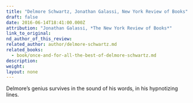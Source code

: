 ```yaml
---
title: "Delmore Schwartz, Jonathan Galassi, New York Review of Books"
draft: false
date: 2016-06-14T18:41:00.000Z
attribution: "Jonathan Galassi, *The New York Review of Books*"
link_to_original:
nd_author_of_this_review:
related_author: author/delmore-schwartz.md
related_books:
  - book/once-and-for-all-the-best-of-delmore-schwartz.md
description:
weight:
layout: none
---
```

Delmore’s genius survives in the sound of his words, in his hypnotizing lines.

